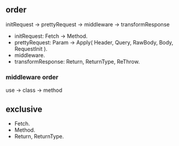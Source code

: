 ## order

initRequest -> prettyRequest -> middleware -> transformResponse

- initRequest: Fetch -> Method.
- prettyRequest: Param -> Apply( Header, Query, RawBody, Body, RequestInit ).
- middleware.
- transformResponse: Return, ReturnType, ReThrow.

### middleware order

use -> class -> method

## exclusive

- Fetch.
- Method.
- Return, ReturnType.
